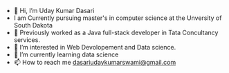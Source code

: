 - 👋 Hi, I’m Uday Kumar Dasari
- I am Currently pursuing master's in computer science at the Unversity of South Dakota
- 🔭 Previously worked as a Java full-stack developer in Tata Concultancy services.
- 👀 I’m interested in Web Devolopement and Data science.
- 🌱 I’m currently learning data science
- 📫 How to reach me dasariudaykumarswami@gmail.com

<!---
Uday-K-Dasari/Uday-K-Dasari is a ✨ special ✨ repository because its `README.md` (this file) appears on your GitHub profile.
You can click the Preview link to take a look at your changes.
--->
